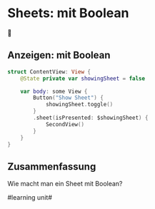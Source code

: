 # Sheets: mit Boolean
📃

## Anzeigen: mit Boolean
```swift
struct ContentView: View {
    @State private var showingSheet = false

    var body: some View {
        Button("Show Sheet") {
            showingSheet.toggle()
        }
        .sheet(isPresented: $showingSheet) {
            SecondView()
        }
    }
}
```


## Zusammenfassung
Wie macht man ein Sheet mit Boolean?


#learning unit#
